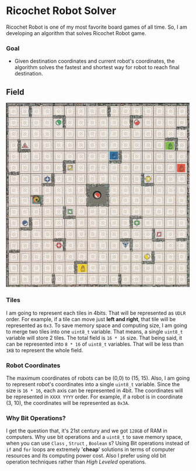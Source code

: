 # Ricochet Robot Solver
Ricochet Robot is one of my most favorite board games of all time. So, I am developing an algorithm that solves Ricochet Robot game.
### Goal
- Given destination coordinates and current robot's coordinates, the algorithm solves the fastest and shortest way for robot to reach final destination. 












## Field
![field](https://raw.githubusercontent.com/gooday2die/RicochetAI/main/pic/field.png?token=GHSAT0AAAAAABQHFUXGX6NYM6NPQXJYLPWKYPI2CNQ)

### Tiles
I am going to represent each tiles in 4bits. That will be represented as `UDLR` order. For example, if a tile can move just **left and right**, that tile will be represented as `0x3`.  To save memory space and computing size, I am going to merge two tiles into one `uint8_t` variable. That means, a single `uint8_t` variable will store 2 tiles. The total field is `16 * 16` size. That being said, it can be represented into `8 * 16` of `uint8_t` variables. That will be less than `1KB` to represent the whole field. 

### Robot Coordinates
The maximum coordinates of robots can be (0,0) to (15, 15). Also, I am going to represent robot's coordinates into a single `uint8_t` variable. Since the size is `16 * 16`, each axis can be represented in 4bit. The coordinates will be represented in `XXXX YYYY` order. For example, if a robot is in coordinate (3, 10), the coordinates will be represented as `0x3A`. 

### Why Bit Operations?
I get the question that, it's 21st century and we got `128GB` of RAM in computers. Why use bit operations and a `uint8_t` to save memory space, when you can use `Class` , `Struct` , `Boolean` s? Using Bit operations instead of `if` and `for` loops are extremely '**cheap**' solutions in terms of computer resources and its computing power cost. Also I prefer using old bit operation techniques rather than *High Leveled* operations. 
